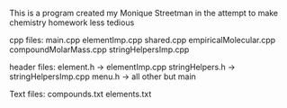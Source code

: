 This is a program created my Monique Streetman in the attempt to make chemistry homework less tedious

cpp files:
  main.cpp
  elementImp.cpp
  shared.cpp
  empiricalMolecular.cpp
  compoundMolarMass.cpp
  stringHelpersImp.cpp

header files:
  element.h -> elementImp.cpp
  stringHelpers.h -> stringHelpersImp.cpp
  menu.h -> all other but main

Text files:
  compounds.txt
  elements.txt
